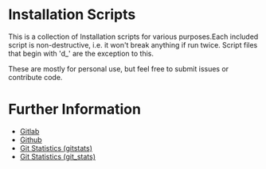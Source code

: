 # Installation Scripts

This is a collection of Installation scripts for various purposes.Each included script is non-destructive, i.e.
it won't break anything if run twice. Script files that begin with 'd_' are the exception to this.

These are mostly for personal use, but feel free to submit issues or contribute code.

# Further Information

* [Gitlab](https://gitlab.namibsun.net/namboy94/install-scripts)
* [Github](https://github.com/namboy94/install-scripts)
* [Git Statistics (gitstats)](https://gitstats.namibsun.net/gitstats/install-scripts/index.html)
* [Git Statistics (git_stats)](https://gitstats.namibsun.net/git_stats/install-scripts/index.html)